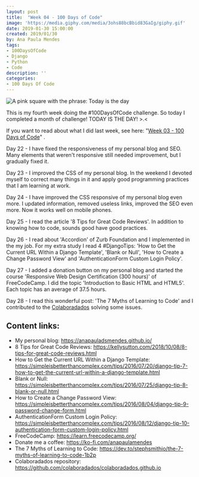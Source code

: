 ```yaml
---
layout: post
title:  "Week 04 - 100 Days of Code"
image: 'https://media.giphy.com/media/3ohs88bcBbid83GaIg/giphy.gif'
date: 2019-01-30 15:00:00
created: 2019/01/30
by: Ana Paula Mendes
tags:
- 100DaysOfCode
- Django
- Python
- Code
description: ''
categories:
- 100 Days Of Code
---
```


![A pink square with the phrase: Today is the day](https://media.giphy.com/media/3ohs88bcBbid83GaIg/giphy.gif)

This is my fourth week doing the #100DaysOfCode challenge. So today I completed a month of challenge! TODAY IS THE DAY! >.<

If you want to read about what I did last week, see here: "[Week 03 - 100 Days of Code](https://anapauladsmendes.github.io/week-03-100-days-of-code/)" .

Day 22 - I have fixed the responsiveness of my personal blog and SEO. Many elements that weren't responsive still needed improvement, but I gradually fixed it.

Day 23 -  I improved the CSS of my personal blog. In the weekend I devoted myself to correct many things in it and apply good programming practices that I am learning at work.

Day 24 - I have improved the CSS responsive of my personal blog even more. I updated information, removed useless links, improved the SEO even more. Now it works well on mobile phones.

Day 25 - I read the article '8 Tips for Great Code Reviews'. In addition to knowing how to code, sounds good have good practices.

Day 26 - I read about 'Accordion' of Zurb Foundation and I implemented in the my job. For my extra study I read 4 #DjangoTips: 'How to Get the Current URL Within a Django Template', 'Blank or Null', 'How to Create a Change Password View' and 'AuthenticationForm Custom Login Policy'.

Day 27 - I added a donation button on my personal blog and started the course 'Responsive Web Design Certification (300 hours)' of
FreeCodeCamp. I did the topic 'Introduction to Basic HTML and HTML5'. Each topic has an average of 37.5 hours.

Day 28 - I read this wonderful post: 'The 7 Myths of Learning to Code' and I contributed to the [Colaboradados](https://colaboradados.github.io/) solving some issues.

## Content links:

- My personal blog: https://anapauladsmendes.github.io/
- 8 Tips for Great Code Reviews: https://kellysutton.com/2018/10/08/8-tips-for-great-code-reviews.html
- How to Get the Current URL Within a Django Template: https://simpleisbetterthancomplex.com/tips/2016/07/20/django-tip-7-how-to-get-the-current-url-within-a-django-template.html
- Blank or Null: https://simpleisbetterthancomplex.com/tips/2016/07/25/django-tip-8-blank-or-null.html
- How to Create a Change Password View: https://simpleisbetterthancomplex.com/tips/2016/08/04/django-tip-9-password-change-form.html
- AuthenticationForm Custom Login Policy: https://simpleisbetterthancomplex.com/tips/2016/08/12/django-tip-10-authentication-form-custom-login-policy.html
- FreeCodeCamp: https://learn.freecodecamp.org/
- Donate me a coffee: https://ko-fi.com/anapaulamendes
- The 7 Myths of Learning to Code: https://dev.to/stephsmithio/the-7-myths-of-learning-to-code-1b2p
- Colaboradados repository: https://github.com/colaboradados/colaboradados.github.io
